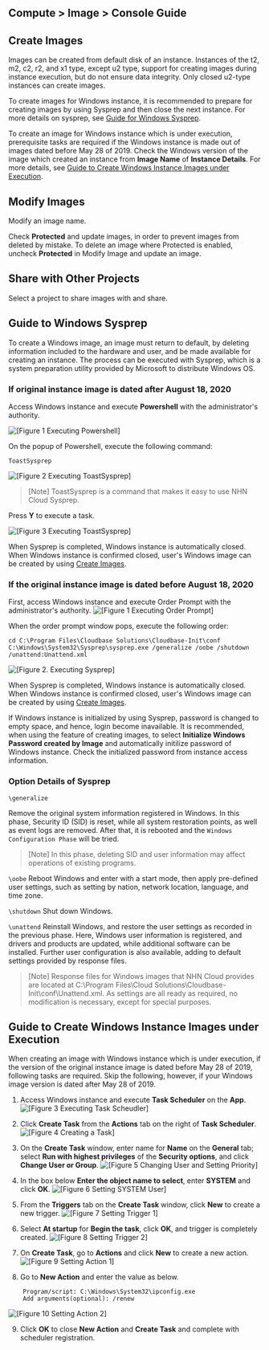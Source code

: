 ## Compute > Image > Console Guide

## Create Images

Images can be created from default disk of an instance. Instances of the t2, m2, c2, r2, and x1 type, except u2 type, support for creating images during instance execution, but do not ensure data integrity. Only closed u2-type instances can create images.  

To create images for Windows instance, it is recommended to prepare for creating images by using Sysprep and then close the next instance.  For more details on sysprep, see [Guide for Windows Sysprep](#windows-sysprep). 

To create an image for Windows instance which is under execution,  prerequisite tasks are required if the Windows instance is made out of images dated before May 28 of 2019. Check the Windows version of the image which created an instance from **Image Name** of **Instance Details**. For more details, see [Guide to Create Windows Instance Images under Execution](#windows).

## Modify Images

Modify an image name.

Check **Protected** and update images, in order to prevent images from deleted by mistake. To delete an image where Protected is enabled, uncheck **Protected** in Modify Image and update an image.

## Share with Other Projects

Select a project to share images with and share.


## Guide to Windows Sysprep

To create a Windows image, an image must return to default, by deleting information included to the hardware and user, and be made available for creating an instance. The process can be executed with Sysprep, which is a system preparation utility provided by Microsoft to distribute Windows OS.

### If original instance image is dated after August 18, 2020 

Access Windows instance and execute **Powershell** with the administrator's authority. 

![[Figure 1 Executing Powershell]](http://static.toastoven.net/prod_infrastructure/compute/sysprep/win_sysprep1.png)

On the popup of Powershell, execute the following command:

    ToastSysprep

![[Figure 2 Executing ToastSysprep]](http://static.toastoven.net/prod_infrastructure/compute/sysprep/win_sysprep2.png)
> [Note]
ToastSysprep is a command that makes it easy to use NHN Cloud Sysprep.   

Press **Y** to execute a task. 

![[Figure 3 Executing ToastSysprep]](http://static.toastoven.net/prod_infrastructure/compute/sysprep/win_sysprep3.png)

When Sysprep is completed, Windows instance is automatically closed. When Windows instance is confirmed closed, user's Windows image can be created by using [Create Images](./console-guide/#_1).

### If the original instance image is dated before August 18, 2020 

First, access Windows instance and execute Order Prompt with the administrator's authority.
![[Figure 1 Executing Order Prompt]](http://static.toastoven.net/prod_infrastructure/compute/sysprep/001_170524_800px.PNG)

When the order prompt window pops, execute the following order:

	cd C:\Program Files\Cloudbase Solutions\Cloudbase-Init\conf
	C:\Windows\System32\Sysprep\sysprep.exe /generalize /oobe /shutdown /unattend:Unattend.xml

![[Figure 2. Executing Sysprep]](http://static.toastoven.net/prod_infrastructure/compute/sysprep/002_170524_800px.PNG)

When Sysprep is completed, Windows instance is automatically closed. When Windows instance is confirmed closed, user's Windows image can be created by using [Create Images](./console-guide/#_1).

If Windows instance is initialized by using Sysprep, password is changed to empty space, and hence, login become inavailable. It is recommended, when using the feature of creating images, to select **Initialize Windows Password created by Image** and automatically initilize password of Windows instance. Check the initialized password from instance access information.   

### Option Details of Sysprep

`\generalize`

Remove the original system information registered in Windows. In this phase, Security ID (SID) is reset, while all system restoration points, as well as event logs are removed. After that, it is rebooted and the `Windows Configuration Phase` will be tried.   
> [Note]
In this phase, deleting SID and user information may affect operations of existing programs.  


`\oobe`
Reboot Windows and enter with a start mode, then apply pre-defined user settings, such as setting by nation, network location, language, and time zone.

`\shutdown`
Shut down Windows.

`\unattend`
Reinstall Windows, and restore the user settings as recorded in the previous phase. Here, Windows user information is registered, and drivers and products are updated, while additional software can be installed. Further user configuration is also available, adding to default settings provided by response files.     

> [Note]
Response files for Windows images that NHN Cloud provides are located at C:\Program Files\Cloud Solutions\Cloudbase-Init\conf\Unattend.xml. As settings are all ready as required, no modification is necessary, except for special purposes.  


## Guide to Create Windows Instance Images under Execution 

When creating an image with Windows instance which is under execution, if the version of the original instance image is dated before May 28 of 2019, following tasks are required. 
Skip the following, however, if your Windows image version is dated after May 28 of 2019. 

1. Access Windows instance and execute **Task Scheduler** on the **App**. 
![[Figure 3 Executing Task Scheudler]](http://static.toastoven.net/prod_infrastructure/compute/windows/001_190604.png)

2. Click **Create Task** from the **Actions** tab on the right of **Task Scheduler**. 
![[Figure 4 Creating a Task]](http://static.toastoven.net/prod_infrastructure/compute/windows/002_190604.png)

3. On the **Create Task** window, enter name for **Name** on the **General** tab; select **Run with highest privileges** of the **Security options**, and click **Change User or Group**. 
![[Figure 5 Changing User and Setting Priority]](http://static.toastoven.net/prod_infrastructure/compute/windows/003_190604.png)

4. In the box below **Enter the object name to select**, enter **SYSTEM** and click **OK**. 
![[Figure 6 Setting SYSTEM User]](http://static.toastoven.net/prod_infrastructure/compute/windows/004_190604.png)

5. From the **Triggers** tab on the **Create Task** window, click **New** to create a new trigger. 
![[Figure 7 Setting Trigger 1]](http://static.toastoven.net/prod_infrastructure/compute/windows/005_190604.png)

6. Select **At startup** for **Begin the task**, click **OK**, and trigger is completely created. 
![[Figure 8 Setting Trigger 2]](http://static.toastoven.net/prod_infrastructure/compute/windows/006_190604.png)

7. On **Create Task**, go to **Actions** and click **New** to create a new action. 
![[Figure 9 Setting Action 1]](http://static.toastoven.net/prod_infrastructure/compute/windows/007_190604.png)

8. Go to **New Action** and enter the value as below. 

```
	Program/script: C:\Windows\System32\ipconfig.exe
	Add arguments(optional): /renew
```

![[Figure 10 Setting Action 2]](http://static.toastoven.net/prod_infrastructure/compute/windows/008_190604.png)

9. Click **OK** to close **New Action** and **Create Task** and complete with scheduler registration. 
